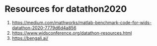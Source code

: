 # Resources for datathon2020 

1. https://medium.com/mathworks/matlab-benchmark-code-for-wids-datathon-2020-7779d6d4a856
2. https://www.widsconference.org/datathon-resources.html
3. https://bengali.ai/